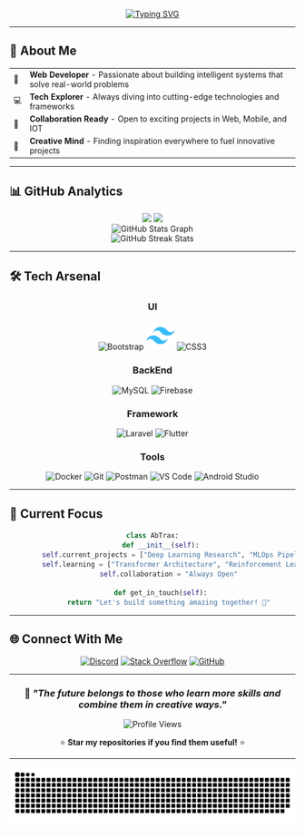 



<div align="center">
  
  [![Typing SVG](https://readme-typing-svg.herokuapp.com?font=Fira+Code&weight=600&size=24&pause=1000&color=36BCF7&center=true&vCenter=true&width=600&lines=Machine+Learning+Engineer;AI+Enthusiast;Full+Stack+Developer;Open+Source+Contributor)](https://git.io/typing-svg)
  
</div>

---

## 🚀 About Me

<div align="center">
  <table>
    <tr>
      <td>🤖</td>
      <td><strong>Web Developer</strong> - Passionate about building intelligent systems that solve real-world problems</td>
    </tr>
    <tr>
      <td>💻</td>
      <td><strong>Tech Explorer</strong> - Always diving into cutting-edge technologies and frameworks</td>
    </tr>
    <tr>
      <td>🤝</td>
      <td><strong>Collaboration Ready</strong> - Open to exciting projects in Web, Mobile, and IOT</td>
    </tr>
    <tr>
      <td>🌟</td>
      <td><strong>Creative Mind</strong> - Finding inspiration everywhere to fuel innovative projects</td>
    </tr>
  </table>
</div>

---

## 📊 GitHub Analytics

<div align="center">
  <img height="180em" src="https://github-readme-stats.vercel.app/api?username=AbTrax&show_icons=true&theme=tokyonight&include_all_commits=true&count_private=true"/>
  <img height="180em" src="https://github-readme-stats.vercel.app/api/top-langs/?username=AbTrax&layout=compact&langs_count=8&theme=tokyonight"/>
</div>

<div align="center">
  <img src="http://github-profile-summary-cards.vercel.app/api/cards/profile-details?username=AbTrax&theme=tokyonight" alt="GitHub Stats Graph"/>
</div>

<div align="center">
  <img src="https://github-readme-streak-stats.herokuapp.com/?user=AbTrax&theme=tokyonight" alt="GitHub Streak Stats"/>
</div>

---

## 🛠️ Tech Arsenal

<div align="center">

### **UI**
<img src="https://cdn.jsdelivr.net/gh/devicons/devicon/icons/bootstrap/bootstrap-original.svg" height="50" alt="Bootstrap" title="Bootstrap"/>
<img src="https://raw.githubusercontent.com/devicons/devicon/master/icons/tailwindcss/tailwindcss-original.svg" height="50" alt="Tailwind CSS" title="Tailwind CSS"/>
<img src="https://cdn.jsdelivr.net/gh/devicons/devicon/icons/css3/css3-original.svg" height="50" alt="CSS3" title="CSS3"/>




### **BackEnd**
<img src="https://cdn.jsdelivr.net/gh/devicons/devicon/icons/mysql/mysql-original.svg" height="50" alt="MySQL" title="MySQL"/>
<img src="https://cdn.jsdelivr.net/gh/devicons/devicon/icons/firebase/firebase-plain.svg" height="50" alt="Firebase" title="Firebase"/>


### **Framework**
<img src="https://cdn.jsdelivr.net/gh/devicons/devicon/icons/laravel/laravel-original.svg" height="50" alt="Laravel" title="Laravel"/>
<img src="https://cdn.jsdelivr.net/gh/devicons/devicon/icons/flutter/flutter-original.svg" height="50" alt="Flutter" title="Flutter"/>


### **Tools**
<img src="https://cdn.jsdelivr.net/gh/devicons/devicon/icons/docker/docker-plain-wordmark.svg" height="50" alt="Docker" title="Docker"/>
<img src="https://cdn.jsdelivr.net/gh/devicons/devicon/icons/git/git-plain.svg" height="50" alt="Git" title="Git"/>
<img src="https://cdn.jsdelivr.net/gh/devicons/devicon/icons/postman/postman-original.svg" height="50" alt="Postman" title="Postman"/>


<!-- VS Code -->
<img src="https://cdn.jsdelivr.net/gh/devicons/devicon/icons/vscode/vscode-original.svg" height="50" alt="VS Code" title="VS Code"/>

<!-- Android Studio -->
<img src="https://cdn.jsdelivr.net/gh/devicons/devicon/icons/androidstudio/androidstudio-original.svg" height="50" alt="Android Studio" title="Android Studio"/>



</div>

---

## 🎯 Current Focus

<div align="center">
  
  ```python
  class AbTrax:
      def __init__(self):
          self.current_projects = ["Deep Learning Research", "MLOps Pipeline", "Open Source Contributions"]
          self.learning = ["Transformer Architecture", "Reinforcement Learning", "Edge AI"]
          self.collaboration = "Always Open"
      
      def get_in_touch(self):
          return "Let's build something amazing together! 🚀"
  ```

</div>

---

## 🌐 Connect With Me

<div align="center">
  
  [![Discord](https://img.shields.io/badge/Discord-7289DA?style=for-the-badge&logo=discord&logoColor=white)](https://discord.com/users/1077472454563332157)
  [![Stack Overflow](https://img.shields.io/badge/Stack_Overflow-FE7A16?style=for-the-badge&logo=stack-overflow&logoColor=white)](https://stackoverflow.com/users/19914762/abtrax)
  [![GitHub](https://img.shields.io/badge/GitHub-100000?style=for-the-badge&logo=github&logoColor=white)](https://github.com/AbTrax)
  
</div>

---

<div align="center">
  
  ### 💭 *"The future belongs to those who learn more skills and combine them in creative ways."* 
  
  <img src="https://komarev.com/ghpvc/?username=AbTrax&label=Profile%20Views&color=0e75b6&style=flat" alt="Profile Views" />
  
  ⭐ **Star my repositories if you find them useful!** ⭐
  
</div>

---

<div align="center">
  <img src="https://raw.githubusercontent.com/platane/snk/output/github-contribution-grid-snake-dark.svg" alt="Snake animation" />
</div>
